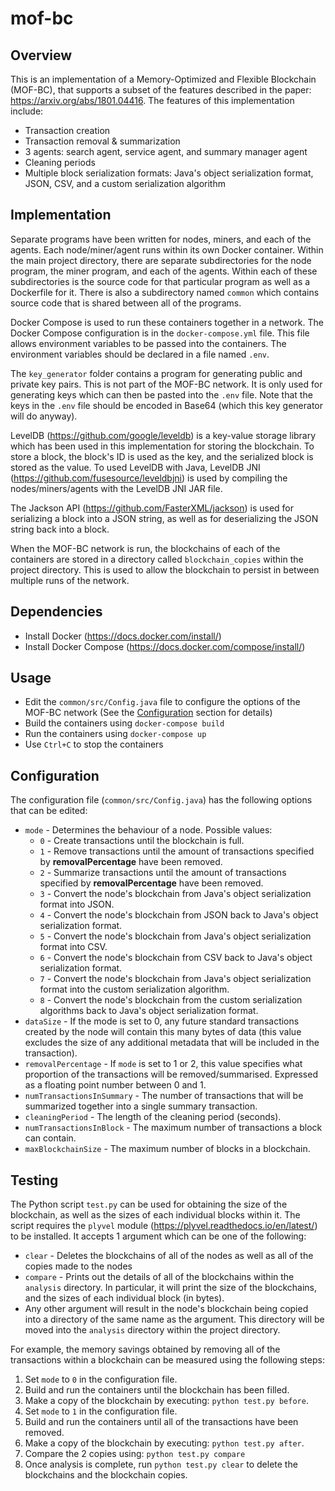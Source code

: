 # mof-bc

## Overview
This is an implementation of a Memory-Optimized and Flexible Blockchain (MOF-BC), that supports a subset of the features described in the paper: https://arxiv.org/abs/1801.04416. The features of this implementation include:
* Transaction creation
* Transaction removal & summarization
* 3 agents: search agent, service agent, and summary manager agent
* Cleaning periods
* Multiple block serialization formats: Java's object serialization format, JSON, CSV, and a custom serialization algorithm

## Implementation
Separate programs have been written for nodes, miners, and each of the agents. Each node/miner/agent runs within its own Docker container. Within the main project directory, there are separate subdirectories for the node program, the miner program, and each of the agents. Within each of these subdirectories is the source code for that particular program as well as a Dockerfile for it. There is also a subdirectory named `common` which contains source code that is shared between all of the programs.

Docker Compose is used to run these containers together in a network. The Docker Compose configuration is in the `docker-compose.yml` file. This file allows environment variables to be passed into the containers. The environment variables should be declared in a file named `.env`.

The `key_generator` folder contains a program for generating public and private key pairs. This is not part of the MOF-BC network. It is only used for generating keys which can then be pasted into the `.env` file. Note that the keys in the `.env` file should be encoded in Base64 (which this key generator will do anyway).
 
LevelDB (https://github.com/google/leveldb) is a key-value storage library which has been used in this implementation for storing the blockchain. To store a block, the block's ID is used as the key, and the serialized block is stored as the value. To used LevelDB with Java, LevelDB JNI (https://github.com/fusesource/leveldbjni) is used by compiling the nodes/miners/agents with the LevelDB JNI JAR file.

The Jackson API (https://github.com/FasterXML/jackson) is used for serializing a block into a JSON string, as well as for deserializing the JSON string back into a block.

When the MOF-BC network is run, the blockchains of each of the containers are stored in a directory called `blockchain_copies` within the project directory. This is used to allow the blockchain to persist in between multiple runs of the network.

## Dependencies
* Install Docker (https://docs.docker.com/install/)
* Install Docker Compose (https://docs.docker.com/compose/install/)

## Usage
* Edit the `common/src/Config.java` file to configure the options of the MOF-BC network (See the <a href="#Configuration">Configuration</a> section for details)
* Build the containers using `docker-compose build`
* Run the containers using `docker-compose up`
* Use `Ctrl+C` to stop the containers

## Configuration
The configuration file (`common/src/Config.java`) has the following options that can be edited:
* `mode` - Determines the behaviour of a node. Possible values:
    * `0` - Create transactions until the blockchain is full.
    * `1` - Remove transactions until the amount of transactions specified by **removalPercentage** have been removed.
    * `2` - Summarize transactions until the amount of transactions specified by **removalPercentage** have been removed.
    * `3` - Convert the node's blockchain from Java's object serialization format into JSON.
    * `4` - Convert the node's blockchain from JSON back to Java's object serialization format.
    * `5` - Convert the node's blockchain from Java's object serialization format into CSV.
    * `6` - Convert the node's blockchain from CSV back to Java's object serialization format.
    * `7` - Convert the node's blockchain from Java's object serialization format into the custom serialization algorithm.
    * `8` - Convert the node's blockchain from the custom serialization algorithms back to Java's object serialization format.
* `dataSize` - If the mode is set to 0, any future standard transactions created by the node will contain this many bytes of data (this value excludes the size of any additional metadata that will be included in the transaction). 
* `removalPercentage` - If `mode` is set to 1 or 2, this value specifies what proportion of the transactions will be removed/summarised. Expressed as a floating point number between 0 and 1.
* `numTransactionsInSummary` - The number of transactions that will be summarized together into a single summary transaction.
* `cleaningPeriod` - The length of the cleaning period (seconds).
* `numTransactionsInBlock` - The maximum number of transactions a block can contain.
* `maxBlockchainSize` - The maximum number of blocks in a blockchain. 

## Testing
The Python script `test.py` can be used for obtaining the size of the blockchain, as well as the sizes of each individual blocks within it. The script requires the `plyvel` module (https://plyvel.readthedocs.io/en/latest/) to be installed. It accepts 1 argument which can be one of the following:
* `clear` - Deletes the blockchains of all of the nodes as well as all of the copies made to the nodes
* `compare` - Prints out the details of all of the blockchains within the `analysis` directory. In particular, it will print the size of the blockchains, and the sizes of each individual block (in bytes).
* Any other argument will result in the node's blockchain being copied into a directory of the same name as the argument. This directory will be moved into the `analysis` directory within the project directory.

For example, the memory savings obtained by removing all of the transactions within a blockchain can be measured using the following steps:
1. Set `mode` to `0` in the configuration file.
2. Build and run the containers until the blockchain has been filled.
3. Make a copy of the blockchain by executing: `python test.py before`.
4. Set `mode` to `1` in the configuration file.
5. Build and run the containers until all of the transactions have been removed.
6. Make a copy of the blockchain by executing: `python test.py after`.
7. Compare the 2 copies using: `python test.py compare`
8. Once analysis is complete, run `python test.py clear` to delete the blockchains and the blockchain copies. 
